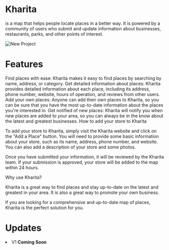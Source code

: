 <h1> Kharita </h1>
is a map that helps people locate places in a better way. It is powered by a community of users who submit and update information about businesses, restaurants, parks, and other points of interest.
<br>

![New Project](https://github.com/zakariaelharrak/kharita/assets/58367411/f6a638b2-66c0-438c-8a4a-6573502d31e8)



<h1> Features </h1>

Find  places with ease: Kharita makes it easy to find places by searching by name, address, or category.
Get detailed information about places: Kharita provides detailed information about each place, including its address, phone number, website, hours of operation, and reviews from other users.
Add your own places: Anyone can add their own places to Kharita, so you can be sure that you have the most up-to-date information about the places you're interested in.
Get notified of new places: Kharita will notify you when new places are added to your area, so you can always be in the know about the latest and greatest  businesses.
How to add your store to Kharita

To add your store to Kharita, simply visit the Kharita website and click on the "Add a Place" button. You will need to provide some basic information about your store, such as its name, address, phone number, and website. You can also add a description of your store and some photos.

Once you have submitted your information, it will be reviewed by the Kharita team. If your submission is approved, your store will be added to the map within 24 hours.

Why use Kharita?

Kharita is a great way to find  places and stay up-to-date on the latest and greatest in your area. It is also a great way to promote your own business.

If you are looking for a comprehensive and up-to-date map of  places, Kharita is the perfect solution for you.

<h1> Updates </h1>
<li>V1 <b>Coming Soon</b></li>
